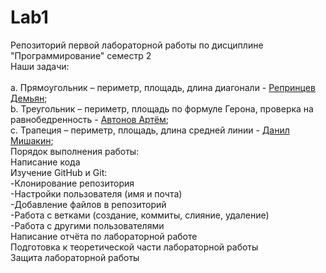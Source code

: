 # Lab1
Репозиторий первой лабораторной работы по дисциплине "Программирование" семестр 2<br/>
Наши задачи:<br/>			            
a. Прямоугольник – периметр, площадь, длина диагонали - <ins>Репринцев Демьян</ins>;<br/>
b. Треугольник – периметр, площадь по формуле Герона, проверка на равнобедренность - <ins>Автонов Артём</ins>;<br/>
c. Трапеция – периметр, площадь, длина средней линии - <ins>Данил Мишакин</ins>;<br/>
Порядок выполнения работы:<br/>
Написание кода<br/>
Изучение GitHub и Git:<br/>
-Клонирование репозитория<br/>
-Настройки пользователя (имя и почта)<br/>
-Добавление файлов в репозиторий<br/>
-Работа с ветками (создание, коммиты, слияние, удаление)<br/>
-Работа с другими пользователями<br/>
Написание отчёта по лабораторной работе<br/>
Подготовка к теоретической части лабораторной работы<br/>
Защита лабораторной работы<br/>

